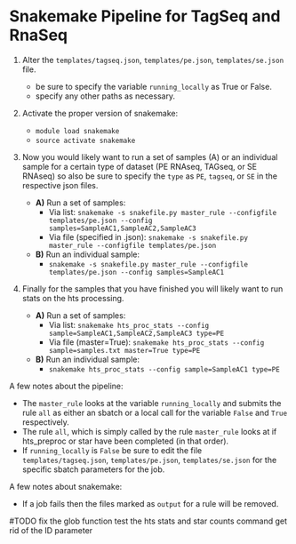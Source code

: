 # Snakemake Pipeline for TagSeq and RnaSeq

1. Alter the `templates/tagseq.json`, `templates/pe.json`, `templates/se.json` file.
    - be sure to specify the variable `running_locally` as True or False.
    - specify any other paths as necessary. 
    
2. Activate the proper version of snakemake:
    - `module load snakemake`
    - `source activate snakemake`    

3. Now you would likely want to run a set of samples (A) or an individual sample for a certain type of dataset (PE RNAseq,
    TAGseq, or SE RNAseq) so also be sure to specify the `type` as `PE`, `tagseq`, or `SE` in the respective json files. 
    - **A)** Run a set of samples:
        + Via list: `snakemake -s snakefile.py master_rule --configfile templates/pe.json --config samples=SampleAC1,SampleAC2,SampleAC3`
        + Via file (specified in .json): `snakemake -s snakefile.py master_rule --configfile templates/pe.json`
    - **B)** Run an individual sample:
        + `snakemake -s snakefile.py master_rule --configfile templates/pe.json --config samples=SampleAC1`
        
4. Finally for the samples that you have finished you will likely want to run stats on the hts processing.
    - **A)** Run a set of samples:
        + Via list: `snakemake hts_proc_stats --config sample=SampleAC1,SampleAC2,SampleAC3 type=PE`
        + Via file (master=True): `snakemake hts_proc_stats --config sample=samples.txt master=True type=PE`
    - **B)** Run an individual sample:
        + `snakemake hts_proc_stats --config sample=SampleAC1 type=PE`


A few notes about the pipeline: 
  - The `master_rule` looks at the variable `running_locally` and submits the rule `all` as either an sbatch or
   a local call for the variable `False` and `True` respectively.
  - The rule `all`, which is simply called by the rule `master_rule` looks at if hts_preproc or star have been completed
  (in that order).
  - If `running_locally` is `False` be sure to edit the file `templates/tagseq.json`, `templates/pe.json`, 
  `templates/se.json` for the specific sbatch parameters for the job. 

A few notes about snakemake:
  - If a job fails then the files marked as `output` for a rule will be removed. 
 
 
 #TODO 
 fix the glob function
 test the hts stats and star counts command
 get rid of the ID parameter 
 